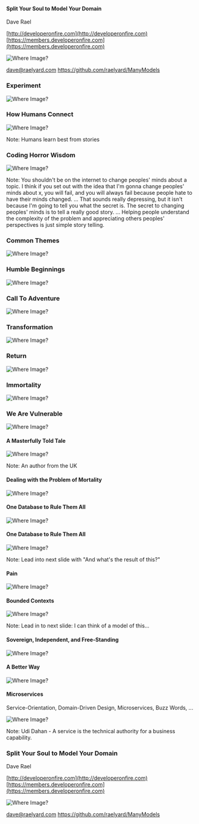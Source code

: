 #### Split Your Soul to Model Your Domain

Dave Rael

[http://developeronfire.com](http://developeronfire.com)
[https://members.developeronfire.com](https://members.developeronfire.com)

![Where Image?](images/developeronfire.png)

dave@raelyard.com
https://github.com/raelyard/ManyModels


### Experiment

![Where Image?](images/experiment.jpg)


### How Humans Connect

![Where Image?](images/cain-abel.jpg)

Note:
Humans learn best from stories


### Coding Horror Wisdom

![Where Image?](images/jeff-atwood.jpg)

Note:
You shouldn't be on the internet to change peoples' minds about a topic. I think if you set out with the idea that I'm gonna change peoples' minds about x, you will fail, and you will always fail because people hate to have their minds changed.
... That sounds really depressing, but it isn't because I'm going to tell you what the secret is. The secret to changing peoples' minds is to tell a really good story.
... Helping people understand the complexity of the problem and appreciating others peoples' perspectives is just simple story telling.


### Common Themes

![Where Image?](images/heros-journey.jpg)


### Humble Beginnings

![Where Image?](images/hobbit-hole.jpg)


### Call To Adventure

![Where Image?](images/home-destroyed.jpg)


### Transformation

![Where Image?](images/transformation.png)


### Return

![Where Image?](images/return.jpg)


### Immortality

![Where Image?](images/whitby-abbey.jpg)


### We Are Vulnerable

![Where Image?](images/vulnerable.jpg)


#### A Masterfully Told Tale

![Where Image?](images/hogwarts.jpg)

Note:
An author from the UK


#### Dealing with the Problem of Mortality

![Where Image?](images/horcrux.jpg)


#### One Database to Rule Them All

![Where Image?](images/one-ring.jpg)


#### One Database to Rule Them All

![Where Image?](images/customers-table.png)

Note:
Lead into next slide with "And what's the result of this?"


#### Pain

![Where Image?](images/clubber.jpg)


#### Bounded Contexts

![Where Image?](images/domain-driven-design.jpg)

Note:
Lead in to next slide:
I can think of a model of this...


#### Sovereign, Independent, and Free-Standing

![Where Image?](images/united-states.png)


#### A Better Way

![Where Image?](images/many-tables.png)


#### Microservices

Service-Orientation, Domain-Driven Design, Microservices, Buzz Words, ...

![Where Image?](images/fred-george.jpg)

Note:
Udi Dahan - A service is the technical authority for a business capability.


### Split Your Soul to Model Your Domain

Dave Rael

[http://developeronfire.com](http://developeronfire.com)
[https://members.developeronfire.com](https://members.developeronfire.com)

![Where Image?](images/developeronfire.png)

dave@raelyard.com
https://github.com/raelyard/ManyModels
